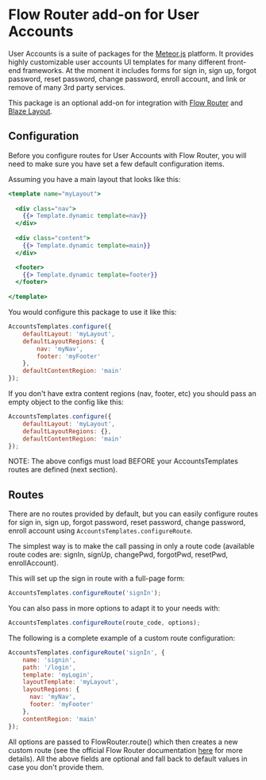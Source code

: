 # Flow Router add-on for User Accounts

User Accounts is a suite of packages for the [Meteor.js](https://www.meteor.com/) platform. It provides highly customizable user accounts UI templates for many different front-end frameworks. At the moment it includes forms for sign in, sign up, forgot password, reset password, change password, enroll account, and link or remove of many 3rd party services.

This package is an optional add-on for integration with [Flow Router][1] and [Blaze Layout][2].

## Configuration

Before you configure routes for User Accounts with Flow Router, you will need to make sure you have set a few default configuration items.  

Assuming you have a main layout that looks like this:

```handlebars
<template name="myLayout">
  
  <div class="nav">
    {{> Template.dynamic template=nav}}
  </div>
  
  <div class="content">
    {{> Template.dynamic template=main}}
  </div>

  <footer>
    {{> Template.dynamic template=footer}}
  </footer>
  
</template>
```

You would configure this package to use it like this:

```js
AccountsTemplates.configure({
    defaultLayout: 'myLayout',
    defaultLayoutRegions: {
        nav: 'myNav',
        footer: 'myFooter'
    },
    defaultContentRegion: 'main'
});
```

If you don't have extra content regions (nav, footer, etc) you should pass an empty object to the config like this:

```js
AccountsTemplates.configure({
    defaultLayout: 'myLayout',
    defaultLayoutRegions: {},
    defaultContentRegion: 'main'
});
```

NOTE: The above configs must load BEFORE your AccountsTemplates routes are defined (next section).

## Routes

There are no routes provided by default, but you can easily configure routes for sign in, sign up, forgot password, reset password, change password, enroll account using `AccountsTemplates.configureRoute`.  

The simplest way is to make the call passing in only a route code (available route codes are: signIn, signUp, changePwd, forgotPwd, resetPwd, enrollAccount). 

This will set up the sign in route with a full-page form:

```js
AccountsTemplates.configureRoute('signIn');
```

You can also pass in more options to adapt it to your needs with:

```js
AccountsTemplates.configureRoute(route_code, options);
```

The following is a complete example of a custom route configuration:

```js
AccountsTemplates.configureRoute('signIn', {
    name: 'signin',
    path: '/login',
    template: 'myLogin',
    layoutTemplate: 'myLayout',
    layoutRegions: {
      nav: 'myNav',
      footer: 'myFooter'
    },
    contentRegion: 'main'
});
```

All options are passed to FlowRouter.route() which then creates a new custom route (see the official Flow Router documentation [here](https://atmospherejs.com/kadira/flow-router) for more details).  All the above fields are optional and fall back to default values in case you don't provide them. 

[1]: https://atmospherejs.com/kadira/flow-router
[2]: https://atmospherejs.com/kadira/blaze-layout